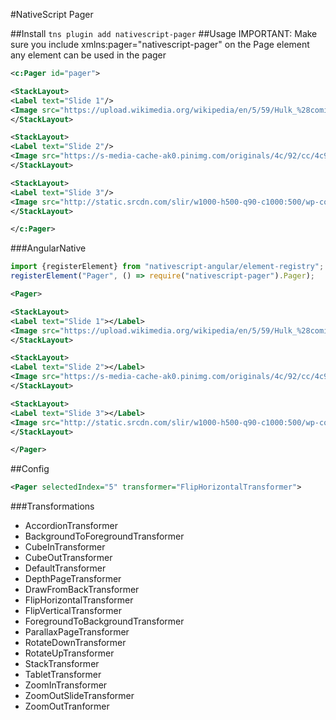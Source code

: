 #NativeScript Pager

##Install
`tns plugin add nativescript-pager`
##Usage
IMPORTANT: Make sure you include xmlns:pager="nativescript-pager" on the Page element any element can be used in the pager

```xml
<c:Pager id="pager">

<StackLayout>
<Label text="Slide 1"/>
<Image src="https://upload.wikimedia.org/wikipedia/en/5/59/Hulk_%28comics_character%29.png"/>
</StackLayout>

<StackLayout>
<Label text="Slide 2"/>
<Image src="https://s-media-cache-ak0.pinimg.com/originals/4c/92/cc/4c92cc1dfbde6a6a40fe799f56fa9294.jpg"/>
</StackLayout>

<StackLayout>
<Label text="Slide 3"/>
<Image src="http://static.srcdn.com/slir/w1000-h500-q90-c1000:500/wp-content/uploads/Batman-Begins-Batman-with-bats.jpg"/>
</StackLayout>

</c:Pager>

```

###AngularNative

```js
import {registerElement} from "nativescript-angular/element-registry";
registerElement("Pager", () => require("nativescript-pager").Pager);
```

```xml
<Pager>

<StackLayout>
<Label text="Slide 1"></Label>
<Image src="https://upload.wikimedia.org/wikipedia/en/5/59/Hulk_%28comics_character%29.png"></Image>
</StackLayout>

<StackLayout>
<Label text="Slide 2"></Label>
<Image src="https://s-media-cache-ak0.pinimg.com/originals/4c/92/cc/4c92cc1dfbde6a6a40fe799f56fa9294.jpg"></Image>
</StackLayout>

<StackLayout>
<Label text="Slide 3"></Label>
<Image src="http://static.srcdn.com/slir/w1000-h500-q90-c1000:500/wp-content/uploads/Batman-Begins-Batman-with-bats.jpg"></Image>
</StackLayout>

</Pager>
```

##Config

```xml
<Pager selectedIndex="5" transformer="FlipHorizontalTransformer">
```


###Transformations
* AccordionTransformer
* BackgroundToForegroundTransformer
* CubeInTransformer
* CubeOutTransformer
* DefaultTransformer
* DepthPageTransformer
* DrawFromBackTransformer
* FlipHorizontalTransformer
* FlipVerticalTransformer
* ForegroundToBackgroundTransformer
* ParallaxPageTransformer
* RotateDownTransformer
* RotateUpTransformer
* StackTransformer
* TabletTransformer
* ZoomInTransformer
* ZoomOutSlideTransformer
* ZoomOutTranformer
